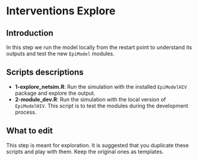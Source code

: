 # Interventions Explore

## Introduction

In this step we run the model locally from the restart point to understand its
outputs and test the new `EpiModel` modules.

## Scripts descriptions

- **1-explore_netsim.R**: Run the simulation with the installed `EpiModelHIV`
package and explore the output.
- **2-module_dev.R**: Run the simulation with the local version of
`EpiModelHIV`. This script is to test the modules during the development
process.

## What to edit

This step is meant for exploration. It is suggested that you duplicate these
scripts and play with them. Keep the original ones as templates.
